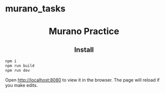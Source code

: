 # murano_tasks

<h1 align="center">
Murano Practice
</h1>

<h2 align="center">Install</h2>

```bash
npm i
npm run build
npm run dev
```

Open [http://localhost:8080](http://localhost:8080) to view it in the browser.
The page will reload if you make edits.
